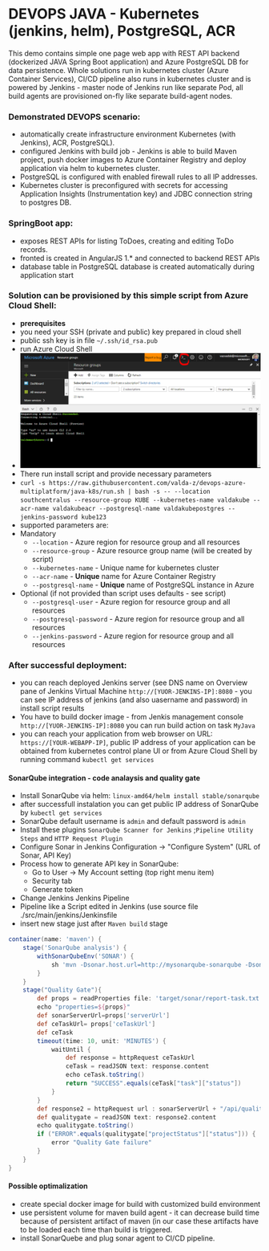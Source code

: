 # DEVOPS JAVA - Kubernetes (jenkins, helm), PostgreSQL, ACR

This demo contains simple one page web app with REST API backend (dockerized JAVA Spring Boot application) and Azure PostgreSQL DB for data persistence.
Whole solutions run in kubernetes cluster (Azure Container Services), CI/CD pipeline also runs in kubernetes cluster and is powered by Jenkins - master node of Jenkins run like separate Pod, all build agents are provisioned on-fly like separate build-agent nodes.

### Demonstrated DEVOPS scenario:
* automatically create infrastructure environment Kubernetes (with Jenkins), ACR, PostgreSQL).
* configured Jenkins with build job - Jenkins is able to build Maven project, push docker images to Azure Container Registry and deploy application via helm to kubernetes cluster.
* PostgreSQL is configured with enabled firewall rules to all IP addresses.
* Kubernetes cluster is preconfigured with secrets for accessing Application Insights (Instrumentation key) and JDBC connection string to postgres DB.

### SpringBoot app:
* exposes REST APIs for listing ToDoes, creating and editing ToDo records.
* fronted is created in AngularJS 1.* and connected to backend REST APIs
* database table in PostgreSQL database is created automatically during application start 


### Solution can be provisioned by this simple script from Azure Cloud Shell:
* **prerequisites**
 * you need your SSH (private and public) key prepared in cloud shell 
 * public ssh key is in file `~/.ssh/id_rsa.pub`
* run Azure Cloud Shell
* ![img1.png](img/img1.png "")
* There run install script and provide necessary parameters
* `curl -s https://raw.githubusercontent.com/valda-z/devops-azure-multiplatform/java-k8s/run.sh | bash -s -- --location southcentralus --resource-group KUBE --kubernetes-name valdakube --acr-name valdakubeacr --postgresql-name valdakubepostgres --jenkins-password kube123`
* supported parameters are:
 * Mandatory
     * `--location` - Azure region for resource group and all resources 
     * `--resource-group` - Azure resource group name (will be created by script)
     * `--kubernetes-name` - Unique name for kubernetes cluster 
     * `--acr-name` - **Unique** name for Azure Container Registry 
     * `--postgresql-name` - **Unique** name of PostgreSQL instance in Azure 
 * Optional (if not provided than script uses defaults - see script)
     * `--postgresql-user` - Azure region for resource group and all resources 
     * `--postgresql-password` - Azure region for resource group and all resources 
     * `--jenkins-password` - Azure region for resource group and all resources 

### After successful deployment:
* you can reach deployed Jenkins server (see DNS name on Overview pane of Jenkins Virtual Machine `http://[YUOR-JENKINS-IP]:8080` - you can see IP address of jenkins (and also uasername and password) in install script results
* You have to build docker image - from Jenkis management console `http://[YUOR-JENKINS-IP]:8080` you can run build action on task `MyJava`
* you can reach your application from web browser on URL: `https://[YOUR-WEBAPP-IP]`, public IP address of your application can be obtained from kubernetes control plane UI or from Azure Cloud Shell by running command `kubectl get services` 

#### SonarQube integration - code analaysis and quality gate
* Install SonarQube via helm: `linux-amd64/helm install stable/sonarqube`
* after successfull instalation you can get public IP address of SonarQube by `kubectl get services`
* SonarQube default username is `admin` and default password is `admin`
* Install these plugins `SonarQube Scanner for Jenkins` ;`Pipeline Utility Steps` and `HTTP Request Plugin`
* Configure Sonar in Jenkins Configuration -> "Configure System" (URL of Sonar, API Key)
 * Process how to generate API key in SonarQube:
     * Go to User  -> My Account setting (top right menu item)
	 * Security tab
	 * Generate token 
* Change Jenkins Jenkins Pipeline
 * Pipeline like a Script edited in Jenkins (use source file ./src/main/jenkins/Jenkinsfile
 * insert new stage just after `Maven build` stage

```groovy
container(name: 'maven') {
	stage('SonarQube analysis') {
		withSonarQubeEnv('SONAR') {
			sh 'mvn -Dsonar.host.url=http://mysonarqube-sonarqube -Dsonar.login=f588XXXXXXXXXXXXXXXXXXXXXXXXXXXXXXXXXX19 org.sonarsource.scanner.maven:sonar-maven-plugin:3.2:sonar'
		}
	}
	stage("Quality Gate"){
		def props = readProperties file: 'target/sonar/report-task.txt'
		echo "properties=${props}"
		def sonarServerUrl=props['serverUrl']
		def ceTaskUrl= props['ceTaskUrl']
		def ceTask
		timeout(time: 10, unit: 'MINUTES') {
			waitUntil {
				def response = httpRequest ceTaskUrl
				ceTask = readJSON text: response.content
				echo ceTask.toString()
				return "SUCCESS".equals(ceTask["task"]["status"])
			}
		}
		def response2 = httpRequest url : sonarServerUrl + "/api/qualitygates/project_status?analysisId=" + ceTask["task"]["analysisId"]
		def qualitygate = readJSON text: response2.content
		echo qualitygate.toString()
		if ("ERROR".equals(qualitygate["projectStatus"]["status"])) {
			error "Quality Gate failure"
		}
	}
}
```
 
 
#### Possible optimalization
* create special docker image for build with customized build environment
* use persistent volume for maven build agent - it can decrease build time because of persistent artifact of maven (in our case these artifacts have to be loaded each time than build is triggered.
* install SonarQuebe and plug sonar agent to CI/CD pipeline.

